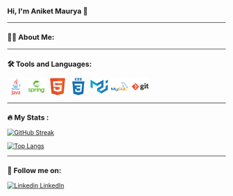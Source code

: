### Hi, I'm Aniket Maurya 👋

<hr>

### :man_office_worker: About Me:

<hr>

### :hammer_and_wrench:  Tools and Languages:

<div>
  <img src="https://github.com/devicons/devicon/blob/master/icons/java/java-original-wordmark.svg" title="Java" alt="Java" width="40" height="40" />&nbsp;
  <img src="https://github.com/devicons/devicon/blob/master/icons/spring/spring-original-wordmark.svg" title="Spring" alt="Spring" width="40" height="40"/>&nbsp;
  <img src="https://github.com/devicons/devicon/blob/master/icons/html5/html5-original.svg" title="HTML5" alt="HTML" width="40" height="40"/>&nbsp;
  <img src="https://github.com/devicons/devicon/blob/master/icons/css3/css3-plain-wordmark.svg"  title="CSS3" alt="CSS" width="40" height="40"/>&nbsp;
  <img src="https://github.com/devicons/devicon/blob/master/icons/materialui/materialui-original.svg" title="Material UI" alt="Material UI" width="40" height="40"/>&nbsp;
  <img src="https://github.com/devicons/devicon/blob/master/icons/mysql/mysql-original-wordmark.svg" title="MySQL"  alt="MySQL" width="40" height="40"/>&nbsp;
  <img src="https://github.com/devicons/devicon/blob/master/icons/git/git-original-wordmark.svg" title="Git" **alt="Git" width="40" height="40"/>
</div>

<hr>

### :fire: My Stats :

[![GitHub Streak](http://github-readme-streak-stats.herokuapp.com?user=aniket1702&theme=dark&hide_border=true)](https://git.io/streak-stats)

[![Top Langs](https://github-readme-stats.vercel.app/api/top-langs/?username=aniket1702&layout=compact&theme=vision-friendly-dark)]([[https://github.com/aniket1702/aniket1702](https://github.com/aniket1702/)])


<hr>

### :handshake: Follow me on:

[![Linkedin](https://i.stack.imgur.com/gVE0j.png) LinkedIn](https://www.linkedin.com/in/aniketmaurya1702)
